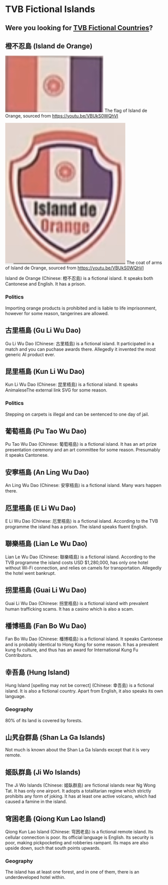 # TVB Fictional Islands
## Were you looking for [TVB Fictional Countries](/wiki/tvb_fictional_countries)?

## 橙不忍島 (Island de Orange)

![ ](/wiki/not_even_a_flag.png)
The flag of Island de Orange, sourced from https://youtu.be/VBUkS0WQhVI

![ ](/wiki/not_even_a_coat_of_arms.png)
The coat of arms of Island de Orange, sourced from https://youtu.be/VBUkS0WQhVI

Island de Orange (Chinese: 橙不忍島) is a fictional island. It speaks both Cantonese and English. It has a prison.

### Politics

Importing orange products is prohibited and is liable to life imprisonment, however for some reason, tangerines are allowed.

## 古里梧島 (Gu Li Wu Dao)

Gu Li Wu Dao (Chinese: 古里梧島) is a fictional island. It participated in a match and you can puchase awards there. Allegedly it invented the most generic AI product ever.

## 昆里梧島 (Kun Li Wu Dao)

Kun Li Wu Dao (Chinese: 昆里梧島) is a fictional island. It speaks AnimaleseThe external link SVG for some reason.

### Politics

Stepping on carpets is illegal and can be sentenced to one day of jail.

## 葡萄梧島 (Pu Tao Wu Dao)

Pu Tao Wu Dao (Chinese: 葡萄梧島) is a fictional island. It has an art prize presentation ceremony and an art committee for some reason. Presumably it speaks Cantonese.

## 安寧梧島 (An Ling Wu Dao)

An Ling Wu Dao (Chinese: 安寧梧島) is a fictional island. Many wars happen there.

## 厄里梧島 (E Li Wu Dao)

E Li Wu Dao (Chinese: 厄里梧島) is a fictional island. According to the TVB programme the island has a prison. The island speaks fluent English.

## 聯樂梧島 (Lian Le Wu Dao)

Lian Le Wu Dao (Chinese: 聯樂梧島) is a fictional island. According to the TVB programme the island costs USD $1,280,000, has only one hotel without Wi-Fi connection, and relies on camels for transportation. Allegedly the hotel went bankrupt.

## 拐里梧島 (Guai Li Wu Dao)

Guai Li Wu Dao (Chinese: 拐里梧島) is a fictional island with prevalent human trafficking scams. It has a casino which is also a scam.

## 橎博梧島 (Fan Bo Wu Dao)

Fan Bo Wu Dao (Chinese: 橎博梧島) is a fictional island. It speaks Cantonese and is probably identical to Hong Kong for some reason. It has a prevalent kung fu culture, and thus has an award for International Kung Fu Contributors.

## 幸吾島 (Hung Island)

Hung Island [spelling may not be correct] (Chinese: 幸吾島) is a fictional island. It is also a fictional country. Apart from English, it also speaks its own language.

### Geography

80% of its land is covered by forests.

## 山旯旮群島 (Shan La Ga Islands)

Not much is known about the Shan La Ga Islands except that it is very remote.

## 姬臥群島 (Ji Wo Islands)

The Ji Wo Islands (Chinese: 姬臥群島) are fictional islands near Ng Wong Tat. It has only one airport. It adopts a totalitarian regime which strictly prohibits any form of joking. It has at least one active volcano, which had caused a famine in the island.

## 穹困老島 (Qiong Kun Lao Island)

Qiong Kun Lao Island (Chinese: 穹困老島) is a fictional remote island. Its cellular connection is poor. Its official language is English. Its security is poor, making pickpocketing and robberies rampant. Its maps are also upside down, such that south points upwards.

### Geography

The island has at least one forest, and in one of them, there is an underdeveloped hotel within.